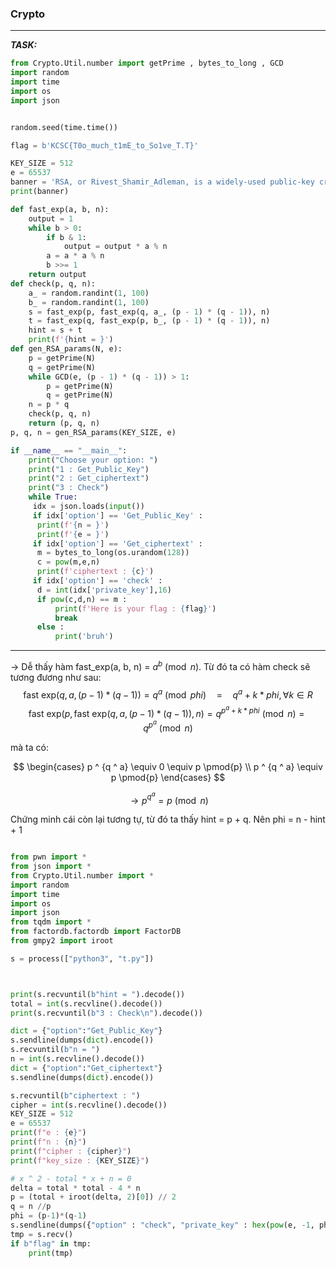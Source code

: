 
### Crypto

---

**_TASK:_**
```py
from Crypto.Util.number import getPrime , bytes_to_long , GCD
import random
import time
import os
import json


random.seed(time.time())

flag = b'KCSC{T0o_much_t1mE_to_So1ve_T.T}' 

KEY_SIZE = 512
e = 65537
banner = 'RSA, or Rivest_Shamir_Adleman, is a widely-used public-key cryptosystem for secure communication. Can you break it ?'
print(banner)

def fast_exp(a, b, n):
    output = 1
    while b > 0:
        if b & 1:
            output = output * a % n
        a = a * a % n
        b >>= 1 
    return output    
def check(p, q, n):
    a_ = random.randint(1, 100)
    b_ = random.randint(1, 100)
    s = fast_exp(p, fast_exp(q, a_, (p - 1) * (q - 1)), n)
    t = fast_exp(q, fast_exp(p, b_, (p - 1) * (q - 1)), n)
    hint = s + t
    print(f'{hint = }')
def gen_RSA_params(N, e):
    p = getPrime(N)
    q = getPrime(N)
    while GCD(e, (p - 1) * (q - 1)) > 1:
        p = getPrime(N)
        q = getPrime(N)
    n = p * q
    check(p, q, n) 
    return (p, q, n)
p, q, n = gen_RSA_params(KEY_SIZE, e)

if __name__ == "__main__":
    print("Choose your option: ")
    print("1 : Get_Public_Key")
    print("2 : Get_ciphertext")
    print("3 : Check")
    while True:
     idx = json.loads(input())
     if idx['option'] == 'Get_Public_Key' :
      print(f'{n = }')
      print(f'{e = }')
     if idx['option'] == 'Get_ciphertext' :
      m = bytes_to_long(os.urandom(128))
      c = pow(m,e,n)
      print(f'ciphertext : {c}')
     if idx['option'] == 'check' :
      d = int(idx['private_key'],16)
      if pow(c,d,n) == m :
          print(f'Here is your flag : {flag}')
          break
      else :
          print('bruh')
```

---

$\to$ Dễ thấy hàm fast_exp(a, b, n) = $a ^ b \pmod{n}$. Từ đó ta có hàm check sẽ tương đương như sau:
$$\text{fast exp}(q, a, (p - 1) * (q - 1)) =  q ^ a \pmod{phi} \quad = \quad q ^ a + k * phi, \forall k \in R$$
$$\text{fast exp}(p, \text{fast exp}(q, a, (p - 1) * (q - 1)), n) = q ^ {p ^ a + k * phi} \pmod{n} = q ^ {p ^ a} \pmod{n}$$

mà ta có:


$$
\begin{cases}
  p ^ {q ^ a}  \equiv 0 \equiv p \pmod{p} \\
  p ^ {q ^ a}  \equiv p \pmod{p}
\end{cases}
$$

$$\to p ^ {q ^ a} = p \pmod{n}$$

Chứng minh cái còn lại tương tự, từ đó ta thấy hint = p + q. Nên phi = n - hint + 1

```python

from pwn import *
from json import *
from Crypto.Util.number import *
import random
import time
import os
import json
from tqdm import *
from factordb.factordb import FactorDB
from gmpy2 import iroot

s = process(["python3", "t.py"])



print(s.recvuntil(b"hint = ").decode())
total = int(s.recvline().decode())
print(s.recvuntil(b"3 : Check\n").decode())

dict = {"option":"Get_Public_Key"}
s.sendline(dumps(dict).encode())
s.recvuntil(b"n = ")
n = int(s.recvline().decode())
dict = {"option":"Get_ciphertext"}
s.sendline(dumps(dict).encode())

s.recvuntil(b"ciphertext : ")
cipher = int(s.recvline().decode())
KEY_SIZE = 512
e = 65537
print(f"e : {e}")
print(f"n : {n}")
print(f"cipher : {cipher}")
print(f"key_size : {KEY_SIZE}")

# x ^ 2 - total * x + n = 0
delta = total * total - 4 * n
p = (total + iroot(delta, 2)[0]) // 2
q = n //p
phi = (p-1)*(q-1)
s.sendline(dumps({"option" : "check", "private_key" : hex(pow(e, -1, phi))}).encode())
tmp = s.recv()
if b"flag" in tmp:
    print(tmp)

```

